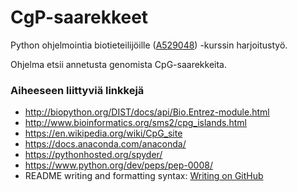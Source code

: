 # CgP-saarekkeet
Python ohjelmointia biotieteilijöille ([A529048](https://courses.helsinki.fi/fi/a529048/117990987)) -kurssin harjoitustyö.

Ohjelma etsii annetusta genomista CpG-saarekkeita.


### Aiheeseen liittyviä linkkejä

- http://biopython.org/DIST/docs/api/Bio.Entrez-module.html
- http://www.bioinformatics.org/sms2/cpg_islands.html
- https://en.wikipedia.org/wiki/CpG_site
- https://docs.anaconda.com/anaconda/
- https://pythonhosted.org/spyder/
- https://www.python.org/dev/peps/pep-0008/
- README writing and formatting syntax: [Writing on GitHub](https://help.github.com/articles/basic-writing-and-formatting-syntax/)
